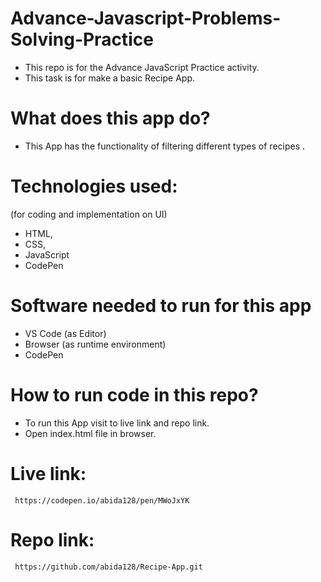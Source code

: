 # Advance-Javascript-Problems-Solving-Practice
 - This repo is for the Advance JavaScript  Practice activity.
 - This task is for make a basic Recipe App.

# What does this app do?
 - This App has the functionality of filtering different types of recipes .

# Technologies used:
(for coding and implementation on UI)
 - HTML, 
 - CSS, 
 - JavaScript
 - CodePen 

# Software needed to run for this app
 - VS Code (as Editor)
 - Browser (as runtime environment)
 - CodePen

# How to run code in this repo?
- To run this App visit to live link and repo link.
- Open index.html file in browser.
    
 # Live link:
     https://codepen.io/abida128/pen/MWoJxYK
     
# Repo link:
     https://github.com/abida128/Recipe-App.git


